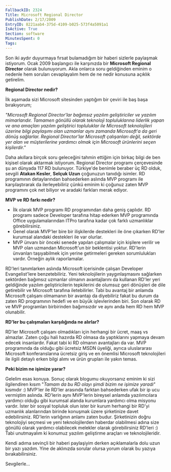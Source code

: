 ```yaml
---
FallbackID: 2324
Title: Microsoft Regional Director
PublishDate: 2/17/2009
EntryID: 8221aab4-375d-4109-b025-573f4a5091a1
IsActive: True
Section: software
MinutesSpent: 0
Tags: 
---
```

Son iki aydır duyurmaya fırsat bulamadığım bir haberi sizlerle paylaşmak
istiyorum. Ocak 2009 başlangıcı ile karşınızda bir **Microsoft Regional
Director** olarak bulunuyorum. Akla onlarca soru geldiğinden eminim o
nedenle hem soruları cevaplayalım hem de ne nedir konusuna açıklık
getirelim.

**Regional Director nedir?**

İlk aşamada sizi Microsoft sitesinden yaptığım bir çeviri ile baş başa
bırakıyorum;

*"Microsoft Regional Director'lar bağımsız yazılım geliştiriciler ve
yazılım mimarlarıdır. Tamamen gönüllü olarak teknoloji topluluklarına
liderlik yapan ve ana amaçları yazılım geliştirici topluluklar ile
Microsoft teknolojileri üzerine bilgi paylaşımı olan uzmanlar aynı
zamanda Microsoft'a da geri dönüş sağlarlar. Regional Director'lar
Microsoft çalışanları değil, sektörde yer alan ve müşterilerine yardımcı
olmak için Microsoft ürünlerini seçen kişilerdir."*

Daha akıllara birçok soru geleceğini tahmin ettiğim için birkaç bilgi de
ben kişisel olarak aktarmak istiyorum. Regional Director programı
çerçevesinde şu an dünyada 117 RD bulunuyor. Türkiye'de benimle beraber
üç RD olduk, sevgili **Atakan Kesler**, **Selçuk Uzun** çoğunuzun
tanıdığı isimler. RD programının detaylarından bahsederken aslında MVP
programı ile karşılaştırarak da ilerleyebiliriz çünkü eminim ki çoğunuz
zaten MVP programını çok net biliyor ve aradaki farkları merak ediyor.

**MVP ve RD farkı nedir?**

-   İlk olarak MVP programı RD programından daha geniş çaplıdır. RD
    programı sadece Developer tarafına hitap ederken MVP programında
    Office uygulamalarından ITPro tarafına kadar çok farklı uzmanlıklar
    görebilirsiniz.
-   Genel olarak MVP'ler bire bir ilişkilerde destekleri ile öne
    çıkarken RD'ler kurumsal alandaki destekleri ile var olurlar.
-   MVP ünvanı bir önceki senede yapılan çalışmalar için kişilere
    verilir ve MVP olan uzmandan Microsoft'un bir beklentisi yoktur.
    RD'lerin ünvanları taşıyabilmek için yerine getirmeleri gereken
    sorumlulukları vardır. Örneğin aylık raporlamalar.

RD'leri tanımlarken aslında Microsoft içerisinde çalışan Developer
Evangelist'lere benzetebiliriz. Yeni teknolojilerin yaygınlaşmasını
sağlarken sektörden bağımsız uzmanlar olmanın avantajlarını da kullanan
RD'ler yeri geldiğinde yazılım geliştiricilerin tepkilerini de olumsuz
geri dönüşleri de dile getirebilir ve Microsoft tarafına iletebilirler.
Tabi bu avantaj bir anlamda Microsoft çalışanı olmamanın bir avantajı da
diyebiliriz fakat bu durum da zaten RD programının hedefi ve en büyük
işlevlerinden biri. Son olarak RD ve MVP programları birbirinden
bağımsızdır ve aynı anda hem RD hem MVP olunabilir.

**RD'ler bu çalışmaları karşılığında ne alırlar?**

RD'ler Microsoft çalışanı olmadıkları için herhangi bir ücret, maaş vs
almazlar. Zaten çoğu hali hazırda RD olmasa da yaptıklarını yapmaya
devam edecek insanlardır. Fakat tabi ki RD olmanın avantajları da var.
MVP programında da olduğu gibi ücretsiz MSDN üyeliği, ayrıca
uluslararası Microsoft konferanslarına ücretsiz giriş ve en önemlisi
Microsoft teknolojileri ile ilgili detaylı erken bilgi alımı ve ürün
grupları ile yakın temas.

**Peki bizim ne işimize yarar?**

Gelelim esas konuya. Sonuç olarak blogumu okuyorsanız eminim ki sizi
ilgilendiren kısım "*Tamam da bu RD olayı şimdi bizim ne işimize
yaradı*" kısmıdır :) MVP'ler ile RD'ler arasında farktan bahsederken
ufak bir ip ucu vermiştim aslında. RD'lerin aynı MVP'lerin bireysel
anlamda yazılımcılara yardımcı olduğu gibi kurumsal alanda kurumlara
yardımcı olma misyonu vardır. İster bir sosyal topluluk olun ister bir
kurum herhangi bir RD'yi uzmanlık alanlarından birinde konuşmak üzere
şirketinize davet edebilirsiniz. RD'lerin varlığının anlamı zaten budur.
Şirketinizin doğru teknolojiyi seçmesi ve yeni teknolojilerden haberdar
olabilmesi adına size gönüllü olarak yardımcı olabilecek melekler olarak
görebilirsiniz RD'leri :) Tabi unutmayalım ki konumuz yazılım geliştirme
araçları ve teknolojileridir.

Kendi adıma sevinçli bir haberi paylaşiyim derken açıklamalarla dolu
uzun bir yazı yazdım. Yine de aklınızda sorular olursa yorum olarak bu
yazıya bırakabilirsiniz.

Sevgilerle...


